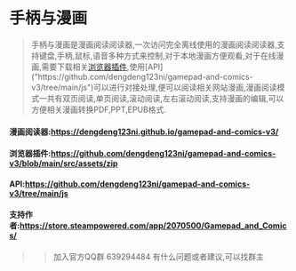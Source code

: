 # 手柄与漫画

> 手柄与漫画是漫画阅读阅读器,一次访问完全离线使用的漫画阅读阅读器,支持键盘,手柄,鼠标,语音多种方式来控制,对于本地漫画方便观看,对于在线漫画,需要下载相关[浏览器插件]("https://github.com/dengdeng123ni/gamepad-and-comics-v3/blob/main/src/assets/zip"),使用[API]("https://github.com/dengdeng123ni/gamepad-and-comics-v3/tree/main/js")可以进行对接处理,便可以阅读相关网站漫画,漫画阅读模式一共有双页阅读,单页阅读,滚动阅读,左右滚动阅读,支持漫画的编辑,可以方便相关漫画转换PDF,PPT,EPUB格式.

#### 漫画阅读器:https://dengdeng123ni.github.io/gamepad-and-comics-v3/
#### 浏览器插件:https://github.com/dengdeng123ni/gamepad-and-comics-v3/blob/main/src/assets/zip
#### API:https://github.com/dengdeng123ni/gamepad-and-comics-v3/tree/main/js
#### 支持作者:https://store.steampowered.com/app/2070500/Gamepad_and_Comics/

>> 加入官方QQ群 639294484 有什么问题或者建议,可以找群主
 